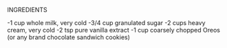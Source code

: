 INGREDIENTS

-1 cup whole milk, very cold
-3/4 cup granulated sugar
-2 cups heavy cream, very cold
-2 tsp pure vanilla extract
-1 cup coarsely chopped Oreos (or any brand chocolate sandwich cookies)
